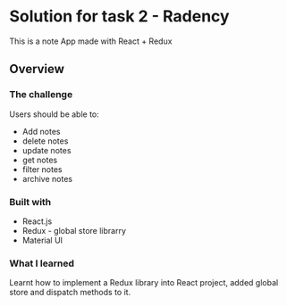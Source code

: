 # Solution for task 2 - Radency

This is a note App made with React + Redux


## Overview

### The challenge

Users should be able to:

- Add notes
- delete notes
- update notes
- get notes
- filter notes
- archive notes

### Built with

- React.js
- Redux - global store librarry
- Material UI

### What I learned

Learnt how to implement a Redux library into React project, added global store and dispatch methods to it.

